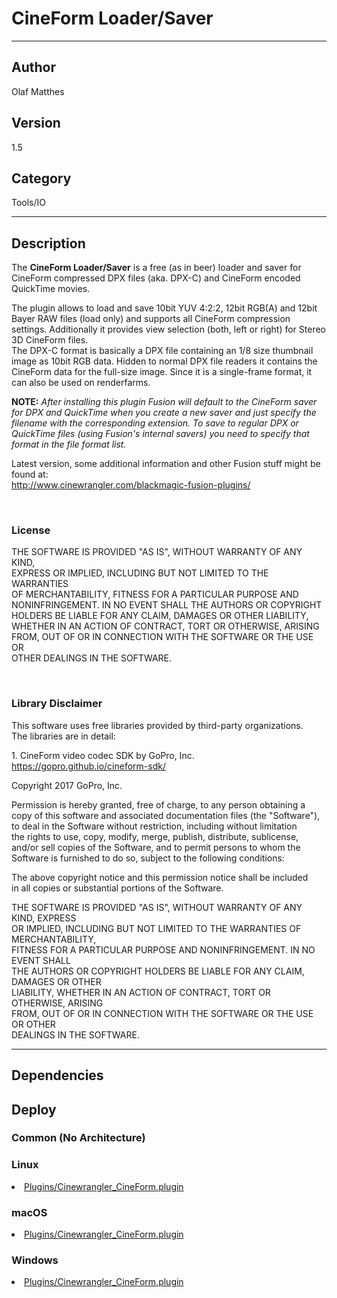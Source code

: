 # CineForm Loader/Saver
___

## Author
Olaf Matthes

## Version
1.5

## Category
Tools/IO

___

## Description
<p>The <b>CineForm Loader/Saver</b> is a free (as in beer) loader and saver for CineForm compressed DPX files (aka. DPX-C) and CineForm encoded QuickTime movies.</p>

<p>The plugin allows to load and save 10bit YUV 4:2:2, 12bit RGB(A) and 12bit Bayer RAW files (load only) and supports all CineForm compression settings. Additionally it provides view selection (both, left or right) for Stereo 3D CineForm files.<br />
The DPX-C format is basically a DPX file containing an 1/8 size thumbnail image as 10bit RGB data. Hidden to normal DPX file readers it contains the CineForm data for the full-size image. Since it is a single-frame format, it can also be used on renderfarms.</p>

<p><b>NOTE:</b> <i>After installing this plugin Fusion will default to the CineForm saver for DPX and QuickTime when you create a new saver and just specify the filename with the corresponding extension. To save to regular DPX or QuickTime files (using Fusion's internal savers) you need to specify that format in the file format list.</i></p>

<p>Latest version, some additional information and other Fusion stuff might be found at:<br />
<a href="http://www.cinewrangler.com/blackmagic-fusion-plugins/">http://www.cinewrangler.com/blackmagic-fusion-plugins/</a></p>
<p>&nbsp;</p>

<h3>License</h3>

<p>THE SOFTWARE IS PROVIDED "AS IS", WITHOUT WARRANTY OF ANY KIND, <br />
EXPRESS OR IMPLIED, INCLUDING BUT NOT LIMITED TO THE WARRANTIES <br />
OF MERCHANTABILITY, FITNESS FOR A PARTICULAR PURPOSE AND <br />
NONINFRINGEMENT. IN NO EVENT SHALL THE AUTHORS OR COPYRIGHT <br />
HOLDERS BE LIABLE FOR ANY CLAIM, DAMAGES OR OTHER LIABILITY, <br />
WHETHER IN AN ACTION OF CONTRACT, TORT OR OTHERWISE, ARISING <br />
FROM, OUT OF OR IN CONNECTION WITH THE SOFTWARE OR THE USE OR <br />
OTHER DEALINGS IN THE SOFTWARE.
</p>
<p>&nbsp;</p>

<h3>Library Disclaimer</h3>

<p>This software uses free libraries provided by third-party organizations.<br />
The libraries are in detail:</p>

<p>1. CineForm video codec SDK by GoPro, Inc.<br />
<a href="https://gopro.github.io/cineform-sdk/">https://gopro.github.io/cineform-sdk/</a></p>

<p>Copyright 2017 GoPro, Inc.</p>

<p>Permission is hereby granted, free of charge, to any person obtaining a <br />
copy of this software and associated documentation files (the "Software"), <br />
to deal in the Software without restriction, including without limitation <br />
the rights to use, copy, modify, merge, publish, distribute, sublicense, <br />
and/or sell copies of the Software, and to permit persons to whom the <br />
Software is furnished to do so, subject to the following conditions:</p>

<p>The above copyright notice and this permission notice shall be included <br />
in all copies or substantial portions of the Software.</p>

<p>THE SOFTWARE IS PROVIDED "AS IS", WITHOUT WARRANTY OF ANY KIND, EXPRESS <br />
OR IMPLIED, INCLUDING BUT NOT LIMITED TO THE WARRANTIES OF MERCHANTABILITY, <br />
FITNESS FOR A PARTICULAR PURPOSE AND NONINFRINGEMENT. IN NO EVENT SHALL <br />
THE AUTHORS OR COPYRIGHT HOLDERS BE LIABLE FOR ANY CLAIM, DAMAGES OR OTHER <br />
LIABILITY, WHETHER IN AN ACTION OF CONTRACT, TORT OR OTHERWISE, ARISING <br />
FROM, OUT OF OR IN CONNECTION WITH THE SOFTWARE OR THE USE OR OTHER <br />
DEALINGS IN THE SOFTWARE.</p>


___

## Dependencies

## Deploy

### Common (No Architecture)

<ul>
</ul>

### Linux

<li><a href="https://gitlab.com/WeSuckLess/Reactor/-/blob/master/Atoms/com.cinewrangler.cineform/Linux/Plugins/Cinewrangler_CineForm.plugin?ref_type=heads">Plugins/Cinewrangler_CineForm.plugin</a></li>

### macOS

<li><a href="https://gitlab.com/WeSuckLess/Reactor/-/blob/master/Atoms/com.cinewrangler.cineform/Mac/Plugins/Cinewrangler_CineForm.plugin?ref_type=heads">Plugins/Cinewrangler_CineForm.plugin</a></li>

### Windows

<li><a href="https://gitlab.com/WeSuckLess/Reactor/-/blob/master/Atoms/com.cinewrangler.cineform/Windows/Plugins/Cinewrangler_CineForm.plugin?ref_type=heads">Plugins/Cinewrangler_CineForm.plugin</a></li>
